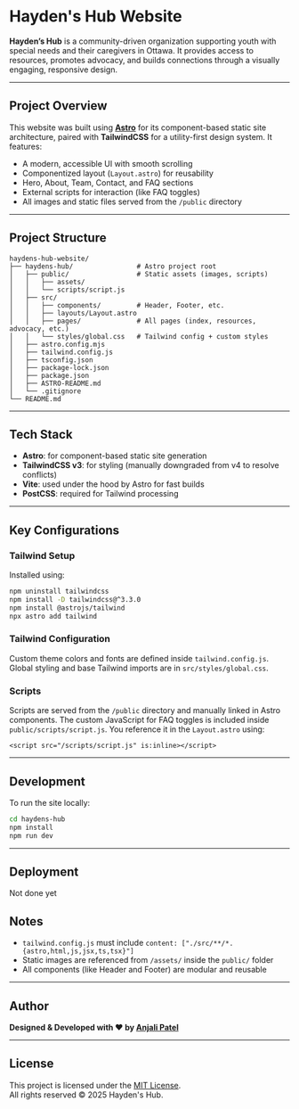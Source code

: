 # Hayden's Hub Website

**Hayden’s Hub** is a community-driven organization supporting youth with special needs and their caregivers in Ottawa. It provides access to resources, promotes advocacy, and builds connections through a visually engaging, responsive design.

---

## Project Overview

This website was built using **[Astro](https://astro.build)** for its component-based static site architecture, paired with **TailwindCSS** for a utility-first design system. It features:

- A modern, accessible UI with smooth scrolling
- Componentized layout (`Layout.astro`) for reusability
- Hero, About, Team, Contact, and FAQ sections
- External scripts for interaction (like FAQ toggles)
- All images and static files served from the `/public` directory

---

## Project Structure

```
haydens-hub-website/
├── haydens-hub/                # Astro project root
│   ├── public/                 # Static assets (images, scripts)
│   │   ├── assets/
│   │   └── scripts/script.js
│   ├── src/
│   │   ├── components/         # Header, Footer, etc.
│   │   ├── layouts/Layout.astro
│   │   ├── pages/              # All pages (index, resources, advocacy, etc.)
│   │   └── styles/global.css   # Tailwind config + custom styles
│   ├── astro.config.mjs
│   ├── tailwind.config.js
│   ├── tsconfig.json
│   ├── package-lock.json
│   ├── package.json
│   ├── ASTRO-README.md
│   └── .gitignore
└── README.md

```

---

## Tech Stack

- **Astro**: for component-based static site generation
- **TailwindCSS v3**: for styling (manually downgraded from v4 to resolve conflicts)
- **Vite**: used under the hood by Astro for fast builds
- **PostCSS**: required for Tailwind processing

---

## Key Configurations

### Tailwind Setup

Installed using:

```bash
npm uninstall tailwindcss
npm install -D tailwindcss@^3.3.0
npm install @astrojs/tailwind
npx astro add tailwind
```

### Tailwind Configuration

Custom theme colors and fonts are defined inside `tailwind.config.js`. Global styling and base Tailwind imports are in `src/styles/global.css`.

### Scripts

Scripts are served from the `/public` directory and manually linked in Astro components.
The custom JavaScript for FAQ toggles is included inside `public/scripts/script.js`. You reference it in the `Layout.astro` using:

```astro
<script src="/scripts/script.js" is:inline></script>
```

---

## Development

To run the site locally:

```bash
cd haydens-hub
npm install
npm run dev
```

---

## Deployment

Not done yet

## Notes

- `tailwind.config.js` must include `content: ["./src/**/*.{astro,html,js,jsx,ts,tsx}"]`
- Static images are referenced from `/assets/` inside the `public/` folder
- All components (like Header and Footer) are modular and reusable

---

## Author

**Designed & Developed with ❤️ by [Anjali Patel](https://www.linkedin.com/in/anjali-patel)**

---

## License

This project is licensed under the [MIT License](LICENSE.md).  
All rights reserved © 2025 Hayden's Hub.
